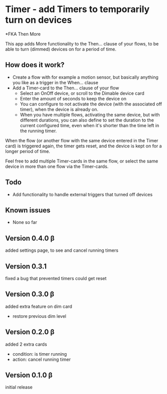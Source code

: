 # Timer - add Timers to temporarily turn on devices

*FKA Then More

This app adds More functionality to the Then... clause of your flows, to be able to turn (dimmed) devices on for a period of time.

## How does it work?
* Create a flow with for example a motion sensor, but basically anything you like as a trigger in the When... clause
* Add a Timer-card to the Then... clause of your flow
  * Select an OnOff device, or scroll to the Dimable device card
  * Enter the amount of seconds to keep the device on
  * You can configure to not activate the device (with the associated off timer), when the device is already on.
  * When you have multiple flows, activating the same device, but with different durations, you can also define to set the duration to the current configured time, even when it's shorter than the time left in the running timer.

When the flow (or another flow with the same device entered in the Timer card) is triggered again, the timer gets reset, and the device is kept on for a longer period of time.

Feel free to add multiple Timer-cards in the same flow, or select the same device in more than one flow via the Timer-cards.

## Todo
* Add functionality to handle external triggers that turned off devices

## Known issues
* None so far

## Version 0.4.0 β
added settings page, to see and cancel running timers

## Version 0.3.1
fixed a bug that prevented timers could get reset

## Version 0.3.0 β
added extra feature on dim card
* restore previous dim level

## Version 0.2.0 β
added 2 extra cards
* condition: is timer running
* action: cancel running timer

## Version 0.1.0 β
initial release
